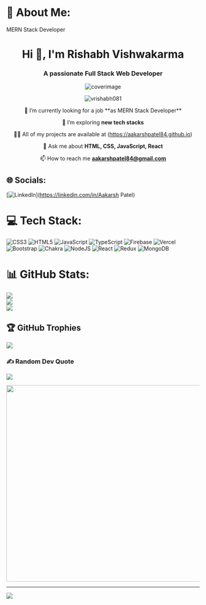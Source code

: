 # 💫 About Me:
MERN Stack Developer


<h1 align="center">Hi 👋, I'm Rishabh Vishwakarma</h1>
<h3 align="center">A passionate Full Stack Web Developer</h3>

<!-- ![logo](https://github.com/vrishabh081/vrishabh081/blob/main/cover.jpg) -->

<div align="center">
<img align="center" src = "https://i.giphy.com/media/qgQUggAC3Pfv687qPC/giphy.webp" alt="coverimage"  />
</div>



<p align="center"> <img align="center" src="https://komarev.com/ghpvc/?username=vrishabh081&label=Profile%20views&color=0e75b6&style=flat" alt="vrishabh081" /> </p>
<div align="center">
🔭 I’m currently looking for a job **as MERN Stack Developer**

🌱 I’m exploring **new tech stacks**

👨‍💻 All of my projects are available at (https://aakarshpatel84.github.io)

💬 Ask me about **HTML, CSS, JavaScript, React**

📫 How to reach me **aakarshpatel84@gmail.com**</div>


## 🌐 Socials:
[![LinkedIn](https://img.shields.io/badge/LinkedIn-%230077B5.svg?logo=linkedin&logoColor=white)](https://linkedin.com/in/Aakarsh Patel) 

# 💻 Tech Stack:
![CSS3](https://img.shields.io/badge/css3-%231572B6.svg?style=for-the-badge&logo=css3&logoColor=white) ![HTML5](https://img.shields.io/badge/html5-%23E34F26.svg?style=for-the-badge&logo=html5&logoColor=white) ![JavaScript](https://img.shields.io/badge/javascript-%23323330.svg?style=for-the-badge&logo=javascript&logoColor=%23F7DF1E) ![TypeScript](https://img.shields.io/badge/typescript-%23007ACC.svg?style=for-the-badge&logo=typescript&logoColor=white) ![Firebase](https://img.shields.io/badge/firebase-%23039BE5.svg?style=for-the-badge&logo=firebase) ![Vercel](https://img.shields.io/badge/vercel-%23000000.svg?style=for-the-badge&logo=vercel&logoColor=white) ![Bootstrap](https://img.shields.io/badge/bootstrap-%23563D7C.svg?style=for-the-badge&logo=bootstrap&logoColor=white) ![Chakra](https://img.shields.io/badge/chakra-%234ED1C5.svg?style=for-the-badge&logo=chakraui&logoColor=white) ![NodeJS](https://img.shields.io/badge/node.js-6DA55F?style=for-the-badge&logo=node.js&logoColor=white) ![React](https://img.shields.io/badge/react-%2320232a.svg?style=for-the-badge&logo=react&logoColor=%2361DAFB) ![Redux](https://img.shields.io/badge/redux-%23593d88.svg?style=for-the-badge&logo=redux&logoColor=white) ![MongoDB](https://img.shields.io/badge/MongoDB-%234ea94b.svg?style=for-the-badge&logo=mongodb&logoColor=white)
# 📊 GitHub Stats:
![](https://github-readme-stats.vercel.app/api?username=aakarshpatel84&theme=dark&hide_border=false&include_all_commits=true&count_private=true)<br/>
![](https://github-readme-streak-stats.herokuapp.com/?user=aakarshpatel84&theme=dark&hide_border=false)<br/>
![](https://github-readme-stats.vercel.app/api/top-langs/?username=aakarshpatel84&theme=dark&hide_border=false&include_all_commits=true&count_private=true&layout=compact)

## 🏆 GitHub Trophies
![](https://github-profile-trophy.vercel.app/?username=aakarshpatel84&theme=radical&no-frame=false&no-bg=false&margin-w=4)

### ✍️ Random Dev Quote
![](https://quotes-github-readme.vercel.app/api?type=vetical&theme=radical)


<img src="https://random-memer.herokuapp.com/" width="512px"/>

---
[![](https://visitcount.itsvg.in/api?id=aakarshpatel84&icon=0&color=1)](https://visitcount.itsvg.in)

<!-- Proudly created with GPRM ( https://gprm.itsvg.in ) -->
